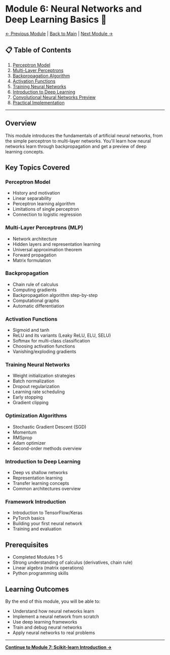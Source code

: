 # Module 6: Neural Networks and Deep Learning Basics 🔗

[← Previous Module](05_unsupervised_learning.md) | [Back to Main](../README.md) | [Next Module →](07_scikit_learn.md)

## 📋 Table of Contents
1. [Perceptron Model](#perceptron-model)
2. [Multi-Layer Perceptrons](#multi-layer-perceptrons)
3. [Backpropagation Algorithm](#backpropagation-algorithm)
4. [Activation Functions](#activation-functions)
5. [Training Neural Networks](#training-neural-networks)
6. [Introduction to Deep Learning](#introduction-to-deep-learning)
7. [Convolutional Neural Networks Preview](#convolutional-neural-networks-preview)
8. [Practical Implementation](#practical-implementation)

---

## Overview

This module introduces the fundamentals of artificial neural networks, from the simple perceptron to multi-layer networks. You'll learn how neural networks learn through backpropagation and get a preview of deep learning concepts.

## Key Topics Covered

### Perceptron Model
- History and motivation
- Linear separability
- Perceptron learning algorithm
- Limitations of single perceptron
- Connection to logistic regression

### Multi-Layer Perceptrons (MLP)
- Network architecture
- Hidden layers and representation learning
- Universal approximation theorem
- Forward propagation
- Matrix formulation

### Backpropagation
- Chain rule of calculus
- Computing gradients
- Backpropagation algorithm step-by-step
- Computational graphs
- Automatic differentiation

### Activation Functions
- Sigmoid and tanh
- ReLU and its variants (Leaky ReLU, ELU, SELU)
- Softmax for multi-class classification
- Choosing activation functions
- Vanishing/exploding gradients

### Training Neural Networks
- Weight initialization strategies
- Batch normalization
- Dropout regularization
- Learning rate scheduling
- Early stopping
- Gradient clipping

### Optimization Algorithms
- Stochastic Gradient Descent (SGD)
- Momentum
- RMSprop
- Adam optimizer
- Second-order methods overview

### Introduction to Deep Learning
- Deep vs shallow networks
- Representation learning
- Transfer learning concepts
- Common architectures overview

### Framework Introduction
- Introduction to TensorFlow/Keras
- PyTorch basics
- Building your first neural network
- Training and evaluation

## Prerequisites
- Completed Modules 1-5
- Strong understanding of calculus (derivatives, chain rule)
- Linear algebra (matrix operations)
- Python programming skills

## Learning Outcomes
By the end of this module, you will be able to:
- Understand how neural networks learn
- Implement a neural network from scratch
- Use deep learning frameworks
- Train and debug neural networks
- Apply neural networks to real problems

---

[**Continue to Module 7: Scikit-learn Introduction →**](07_scikit_learn.md)